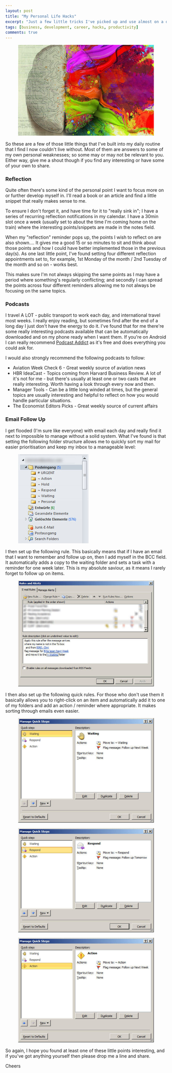 ```yaml
---
layout: post
title: "My Personal Life Hacks"
excerpt: "Just a few little tricks I've picked up and use almost on a daily basis"
tags: [business, development, career, hacks, productivity]
comments: true 
---
```

<figure>
    <img src="/images/posts/2016/lifehack.jpg">
</figure>

So these are a few of those little things that I've built into my daily routine that I find I now couldn't live without. Most of them are answers to some of my own personal weaknesses; so some may or may not be relevant to you. Either way, give me a shout though if you find any interesting or have some of your own to share.

### Reflection
Quite often there's some kind of the personal point I want to focus more on or further develop myself in. I'll read a book or an article and find a little snippet that really makes sense to me.

To ensure I don't forget it, and have time for it to "really sink in"; I have a series of recurring reflection notifications in my calendar. I have a 30min slot once a week (usually set to about the time I'm coming home on the train) where the interesting points/snippets are made in the notes field. 

When my "reflection" reminder pops up, the points I wish to reflect on are also shown.... It gives me a good 15 or so minutes to sit and think about those points and how I could have better implemented those in the previous day(s). As one last little point, I've found setting four different reflection appointments set to, for example, 1st Monday of the month / 2nd Tuesday of the month and so on - works best. 

This makes sure I'm not always skipping the same points as I may have a period where something's regularly conflicting; and secondly I can spread the points across four different reminders allowing me to not always be focusing on the same topics.

### Podcasts
I travel A LOT - public transport to work each day, and international travel most weeks. I really enjoy reading, but sometimes find after the end of a long day I just don't have the energy to do it. I've found that for me there're some really interesting podcasts available that can be automatically downloaded and on my phone ready when I want them. If you're on Android I can really recommend [Podcast Addict](https://play.google.com/store/apps/details?id=com.bambuna.podcastaddict&hl=en) as it's free and does everything you could ask for.

I would also strongly recommend the following podcasts to follow:

* Aviation Week Check 6 - Great weekly source of aviation news
* HBR IdeaCast - Topics coming from Harvard Business Review. A lot of it's not for me - but there's usually at least one or two casts that are really interesting. Worth having a look through every now and then.
* Manager Tools - Can be a little long winded at times, but the general topics are usually interesting and helpful to reflect on how you would handle particular situations.
* The Economist Editors Picks - Great weekly source of current affairs

### Email Follow Up
I get flooded (I'm sure like everyone) with email each day and really find it next to impossible to manage without a solid system. What I've found is that setting the following folder structure allows me to quickly sort my mail for easier prioritisation and keep my inbox to a manageable level:

<figure>
    <img src="/images/posts/2016/lifehack-1.jpg">
</figure>

I then set up the following rule. This basically means that if I have an email that I want to remember and follow up on, then I add myself in the BCC field. It automatically adds a copy to the waiting folder and sets a task with a reminder for one week later. This is my absolute saviour, as it means I rarely forget to follow up on items.

<figure>
    <img src="/images/posts/2016/lifehack-2.jpg">
</figure>

I then also set up the following quick rules. For those who don't use them it basically allows you to right-click on an item and automatically add it to one of my folders and add an action / reminder where appropriate. It makes sorting through emails even easier.

<figure>
    <img src="/images/posts/2016/lifehack-3.jpg">
</figure>
<figure>    
    <img src="/images/posts/2016/lifehack-4.jpg">
</figure>
<figure>    
    <img src="/images/posts/2016/lifehack-5.jpg">
</figure>

So again, I hope you found at least one of these little points interesting, and if you've got anything yourself then please drop me a line and share.

Cheers
